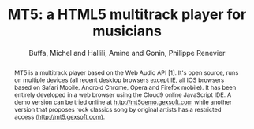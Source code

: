 --- 
title: "MT5: a HTML5 multitrack player for musicians" 
abstract: "MT5 is a multitrack player based on the Web Audio API [1]. It's open source, runs on multiple devices (all recent desktop browsers except IE, all IOS browsers based on Safari Mobile, Android Chrome, Opera and Firefox mobile). It has been entirely developed in a web browser using the Cloud9 online JavaScript IDE. A demo version can be tried online at http://mt5demo.gexsoft.com while another version that proposes rock classics song by original artists has a restricted access (http://mt5.gexsoft.com)." 
address: "Paris" 
author: "Buffa, Michel and Hallili, Amine and Gonin, Philippe Renevier"
webAuthor: "Michel Buffa, Amine Hallili, Philippe Renevier Gonin" 
booktitle: "Proceedings of the International Web Audio Conference" 
editor: "Goldszmidt, Samuel and Schnell, Norbert and Saiz, Victor and Matuszewski, Benjamin" 
month: "Proceedings of the International Web Audio Conference"
pages: "" 
publisher: "IRCAM" 
series: "WAC '15"
track: "Poster"  
year: "2015" 
id: "2015_EA_18" 
tags: year2015
media: undefined 
pdflink: undefined
ISSN: 2663-5844
---